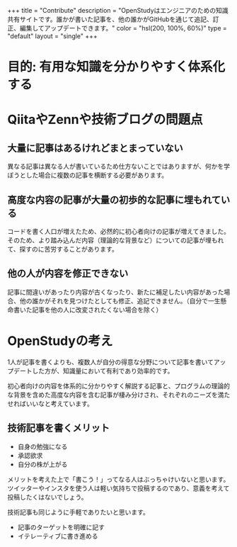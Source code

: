 +++
title = "Contribute"
description = "OpenStudyはエンジニアのための知識共有サイトです。誰かが書いた記事を、他の誰かがGitHubを通じて追記、訂正、編集してアップデートできます。"
color = "hsl(200, 100%, 60%)"
type = "default"
layout = "single"
+++

# 目的: 有用な知識を分かりやすく体系化する

# QiitaやZennや技術ブログの問題点

## 大量に記事はあるけれどまとまっていない

異なる記事は異なる人が書いているため仕方ないことではありますが、何かを学ぼうとした場合に複数の記事を横断する必要があります。

## 高度な内容の記事が大量の初歩的な記事に埋もれている

コードを書く人口が増えたため、必然的に初心者向けの記事が増えてきました。そのため、より踏み込んだ内容（理論的な背景など）についての記事が埋もれて、探すのに苦労することがあります。

## 他の人が内容を修正できない

記事に間違いがあったり内容が古くなったり、新たに補足したい内容があった場合、他の誰かがそれを見つけたとしても修正、追記できません。（自分で一生懸命書いた記事を他の人に改変されたくない場合を除く）


# OpenStudyの考え

1人が記事を書くよりも、複数人が自分の得意な分野について記事を書いてアップデートした方が、知識量において有利であり効率的です。

初心者向けの内容を体系的に分かりやすく解説する記事と、プログラムの理論的な背景を含めた高度な内容を含む記事が棲み分けされ、それぞれのニーズを満たせればいいなと考えています。


## 技術記事を書くメリット

- 自身の勉強になる
- 承認欲求
- 自分の株が上がる

メリットを考えた上で「書こう！」ってなる人はぶっちゃけいないと思います。ツイッターやインスタを使う人は軽い気持ちで投稿するのであり、意義を考えて投稿したくはないでしょう。

技術記事も同じように手軽でありたいと思います。

- 記事のターゲットを明確に記す
- イテレーティブに書き進める